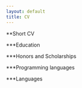 ```yaml
---
layout: default
title: CV
---
```


**Short CV

***Education

***Honors and Scholarships

***Programming languages

***Languages
